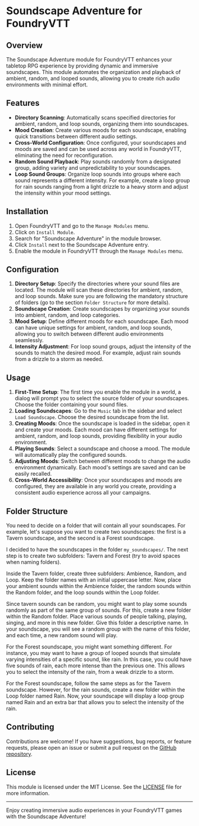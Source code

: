 # Soundscape Adventure for FoundryVTT

## Overview

The Soundscape Adventure module for FoundryVTT enhances your tabletop RPG experience by providing dynamic and immersive soundscapes. This module automates the organization and playback of ambient, random, and looped sounds, allowing you to create rich audio environments with minimal effort.

## Features

- **Directory Scanning**: Automatically scans specified directories for ambient, random, and loop sounds, organizing them into soundscapes.
- **Mood Creation**: Create various moods for each soundscape, enabling quick transitions between different audio settings.
- **Cross-World Configuration**: Once configured, your soundscapes and moods are saved and can be used across any world in FoundryVTT, eliminating the need for reconfiguration.
- **Random Sound Playback**: Play sounds randomly from a designated group, adding variety and unpredictability to your soundscapes.
- **Loop Sound Groups**: Organize loop sounds into groups where each sound represents a different intensity. For example, create a loop group for rain sounds ranging from a light drizzle to a heavy storm and adjust the intensity within your mood settings.

## Installation

1. Open FoundryVTT and go to the `Manage Modules` menu.
2. Click on `Install Module`.
3. Search for "Soundscape Adventure" in the module browser.
4. Click `Install` next to the Soundscape Adventure entry.
5. Enable the module in FoundryVTT through the `Manage Modules` menu.

## Configuration

1. **Directory Setup**: Specify the directories where your sound files are located. The module will scan these directories for ambient, random, and loop sounds. Make sure you are following the mandatory structure of folders (go to the section `Folder Structure` for more details).
2. **Soundscape Creation**: Create soundscapes by organizing your sounds into ambient, random, and loop categories.
3. **Mood Setup**: Define different moods for each soundscape. Each mood can have unique settings for ambient, random, and loop sounds, allowing you to switch between different audio environments seamlessly.
4. **Intensity Adjustment**: For loop sound groups, adjust the intensity of the sounds to match the desired mood. For example, adjust rain sounds from a drizzle to a storm as needed.

## Usage

1. **First-Time Setup**: The first time you enable the module in a world, a dialog will prompt you to select the source folder of your soundscapes. Choose the folder containing your sound files.
2. **Loading Soundscapes**: Go to the `Music` tab in the sidebar and select `Load Soundscape`. Choose the desired soundscape from the list.
3. **Creating Moods**: Once the soundscape is loaded in the sidebar, open it and create your moods. Each mood can have different settings for ambient, random, and loop sounds, providing flexibility in your audio environment.
4. **Playing Sounds**: Select a soundscape and choose a mood. The module will automatically play the configured sounds.
5. **Adjusting Moods**: Switch between different moods to change the audio environment dynamically. Each mood's settings are saved and can be easily recalled.
6. **Cross-World Accessibility**: Once your soundscapes and moods are configured, they are available in any world you create, providing a consistent audio experience across all your campaigns.

## Folder Structure

You need to decide on a folder that will contain all your soundscapes. For example, let's suppose you want to create two soundscapes: the first is a Tavern soundscape, and the second is a Forest soundscape.

I decided to have the soundscapes in the folder `my_soundscapes/`. The next step is to create two subfolders: Tavern and Forest (try to avoid spaces when naming folders).

Inside the Tavern folder, create three subfolders: Ambience, Random, and Loop. Keep the folder names with an initial uppercase letter. Now, place your ambient sounds within the Ambience folder, the random sounds within the Random folder, and the loop sounds within the Loop folder.

Since tavern sounds can be random, you might want to play some sounds randomly as part of the same group of sounds. For this, create a new folder within the Random folder. Place various sounds of people talking, playing, singing, and more in this new folder. Give this folder a descriptive name. In your soundscape, you will see a random group with the name of this folder, and each time, a new random sound will play.

For the Forest soundscape, you might want something different. For instance, you may want to have a group of looped sounds that simulate varying intensities of a specific sound, like rain. In this case, you could have five sounds of rain, each more intense than the previous one. This allows you to select the intensity of the rain, from a weak drizzle to a storm.

For the Forest soundscape, follow the same steps as for the Tavern soundscape. However, for the rain sounds, create a new folder within the Loop folder named Rain. Now, your soundscape will display a loop group named Rain and an extra bar that allows you to select the intensity of the rain.

## Contributing

Contributions are welcome! If you have suggestions, bug reports, or feature requests, please open an issue or submit a pull request on the [GitHub repository](#).

## License

This module is licensed under the MIT License. See the [LICENSE](#) file for more information.

---

Enjoy creating immersive audio experiences in your FoundryVTT games with the Soundscape Adventure!
